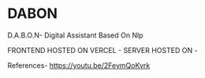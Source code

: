 # DABON
D.A.B.O.N- Digital Assistant Based On Nlp



FRONTEND HOSTED ON VERCEL -
SERVER HOSTED ON -



References-
https://youtu.be/2FeymQoKvrk
